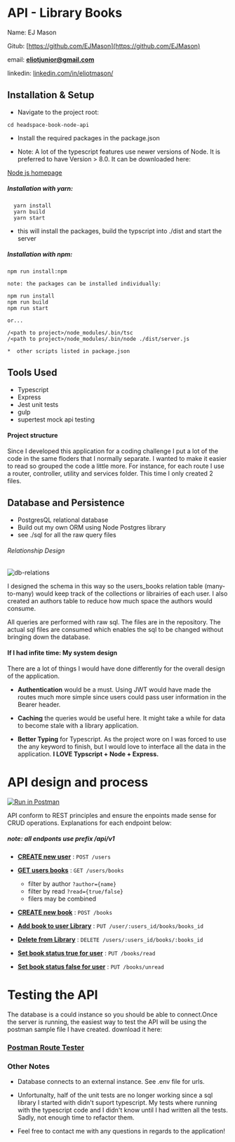 # API - Library Books

Name: EJ Mason

Gitub: [https://github.com/EJMason](https://github.com/EJMason)

email: **eliotjunior@gmail.com**

linkedin: [linkedin.com/in/eliotmason/](linkedin.com/in/eliotmason/)

## Installation & Setup

* Navigate to the project root:

```
cd headspace-book-node-api
```
* Install the required packages in the package.json

* Note: A lot of the typescript features use newer versions of Node. It is preferred to have Version > 8.0. It can be downloaded here:

[Node js homepage](https://nodejs.org/en/)

##### Installation with yarn:

```
  yarn install
  yarn build
  yarn start
```
* this will install the packages, build the typscript into ./dist and start the server

##### Installation with npm:

```
npm run install:npm

note: the packages can be installed individually:

npm run install
npm run build
npm run start

or...

/<path to project>/node_modules/.bin/tsc
/<path to project>/node_modules/.bin/node ./dist/server.js

*  other scripts listed in package.json
```

## Tools Used

* Typescript
* Express
* Jest unit tests
* gulp
* supertest mock api testing

#### Project structure

Since I developed this application for a coding challenge I put a lot of the code in the same floders that I normally separate. I wanted to make it easier to read so grouped the code a little more. For instance, for each route I use a router, controller, utility and services folder. This time I only created 2 files.

## Database and Persistence

* PostgresQL relational database
* Build out my own ORM using Node Postgres library
* see ./sql for all the raw query files

###### Relationship Design

![db-relations](https://i.imgur.com/KFoihbk.png)

I designed the schema in this way so the users_books relation table (many-to-many) would keep track of the collections or librairies of each user. I also created an authors table to reduce how much space the authors would consume.

 All queries are performed with raw sql. The files are in the repository. The actual sql files are consumed which enables the sql to be changed without bringing down the database.

#### If I had infite time: My system design
There are a lot of things I would have done differently for the overall design of the application.

* **Authentication** would be a must. Using JWT would have made the routes much more simple since users could pass user information in the Bearer header.

* **Caching** the queries would be useful here. It might take a while for data to become stale with a library application.

* **Better Typing** for Typescript. As the project wore on I was forced to use the any keyword to finish, but I would love to interface all the data in the application. **I LOVE  Typscript + Node + Express.**


# API design and process


[![Run in Postman](https://run.pstmn.io/button.svg)](https://app.getpostman.com/run-collection/fe5ec6e37eb13c11ddae)

API conform to REST principles and ensure the enpoints made sense for CRUD operations. Explanations for each endpoint below:

##### note: all endponts use prefix /api/v1

* [**CREATE new user**](docs/userCreate.md) : `POST /users`

* [**GET users books**](docs/getBooks.md) : `GET /users/books`
  * filter by author `?author={name}`
  * filter by read   `?read={true/false}`
  * filers may be combined

* [**CREATE new book**](docs/addBook.md) : `POST /books`

* [**Add book to user Library**](docs/addBookUser.md) : `PUT /user/:users_id/books/books_id`

* [**Delete from Library**](docs/deleteBookUser.md) : `DELETE /users/:users_id/books/:books_id`

* [**Set book status true for user**](docs/bookTrue.md) : `PUT /books/read`

* [**Set book status false for user**](docs/bookFalse.md) : `PUT /books/unread`

# Testing the API
The database is a could instance so you should be able to connect.Once the server is running, the easiest way to test the API will be using the postman sample file I have created. download it here:

### [Postman Route Tester]()


### Other Notes
* Database connects to an external instance. See .env file for urls.

* Unfortunalty, half of the unit tests are no longer working since a sql library I started with didn't suport typescript. My tests where running with the typescript code and I didn't know until I had written all the tests. Sadly, not enough time to refactor them.

* Feel free to contact me with any questions in regards to the application!



